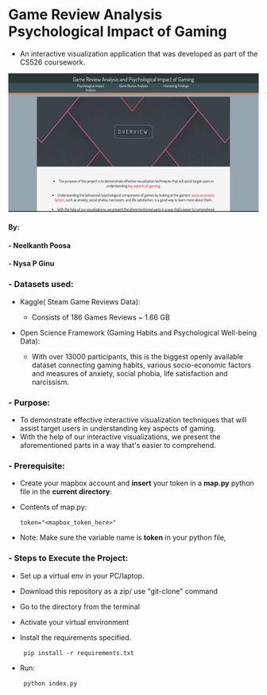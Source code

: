 # Game Review Analysis Psychological Impact of Gaming

- An interactive visualization application that was developed as part of the CS526 coursework.

![](https://github.com/neelkanthpoosa/Game_Review_Analysis-Psychological_Impact_Gaming/blob/main/assets/d.gif)

#### By:
#### - Neelkanth Poosa
#### - Nysa P Ginu
### - Datasets used:
   - Kaggle( Steam Game Reviews Data): 
      - Consists of 186 Games Reviews ~ 1.66 GB
        
   - Open Science Framework (Gaming Habits and Psychological Well-being Data):
      - With over 13000 participants, this is the biggest openly available dataset connecting gaming habits, various socio-economic factors and measures of anxiety, social phobia, life satisfaction and narcissism.

### - Purpose:
   - To demonstrate effective interactive visualization techniques that will assist target users in understanding key aspects of gaming.
   - With the help of our interactive visualizations, we present the aforementioned parts in a way that's easier to comprehend.

### - Prerequisite:
   - Create your mapbox account and **insert** your token in a **map.py** python file in the **current directory**:
   - Contents of map.py:
         
         token="<mapbox_token_here>"
         
   - Note: Make sure the variable name is **token** in your python file,

### - Steps to Execute the Project:
   - Set up a virtual env in your PC/laptop.
   - Download this repository as a zip/ use "git-clone" command    
   - Go to the directory from the terminal
   - Activate your virtual environment
   - Install the requirements specified. 
         
          pip install -r requirements.txt  
   
   - Run: 
    
    
          python index.py   
